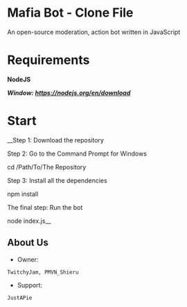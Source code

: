 # Mafia Bot - Clone File

An open-source moderation, action bot written in JavaScript

# Requirements


__NodeJS__

*__Window: https://nodejs.org/en/download__*

# Start


__Step 1: Download the repository

Step 2: Go to the Command Prompt for Windows

cd /Path/To/The Repository

Step 3: Install all the dependencies

npm install

The final step: Run the bot

node index.js__


## About Us


* Owner:
```
TwitchyJam, PMVN_Shieru
```

* Support:
```
JustAPie
```
